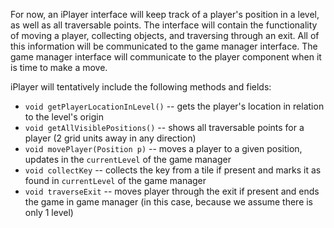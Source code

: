 For now, an iPlayer interface will keep track of a player's position in a level, as well as all traversable points. 
The interface will contain the functionality of moving a player, collecting objects, and traversing through an exit.
All of this information will be communicated to the game manager interface. The game manager interface will communicate 
to the player component when it is time to make a move. 

iPlayer will tentatively include the following methods and fields:

* `void getPlayerLocationInLevel()` -- gets the player's location in relation to the level's origin
* `void getAllVisiblePositions()` -- shows all traversable points for a player (2 grid units away in any direction)
* `void movePlayer(Position p)` -- moves a player to a given position, updates in the `currentLevel` of the game manager
* `void collectKey` -- collects the key from a tile if present and marks it as found in `currentLevel` of the game manager
* `void traverseExit` -- moves player through the exit if present and ends the game in game manager (in this case, because we assume there is only 1 level)

